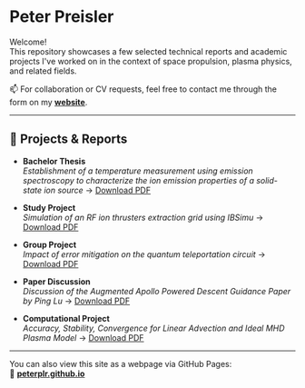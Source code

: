 # Peter Preisler

Welcome!  
This repository showcases a few selected technical reports and academic projects I've worked on in the context of space propulsion, plasma physics, and related fields.

📫 For collaboration or CV requests, feel free to contact me through the form on my **[website](https://peterplr.github.io)**.

---

## 📘 Projects & Reports

- **Bachelor Thesis**  
  _Establishment of a temperature measurement using emission spectroscopy to characterize the ion emission properties of a solid-state ion source_
  → [Download PDF](./docs/2024-Bachelorthesis-german.pdf)

- **Study Project**  
  _Simulation of an RF ion thrusters extraction grid using IBSimu_
  → [Download PDF](./docs/2024-Study-Project-german.pdf)

- **Group Project**  
  _Impact of error mitigation on the quantum teleportation circuit_
  → [Download PDF](./docs/2025-Group-Project-english.pdf)

- **Paper Discussion**  
  _Discussion of the Augmented Apollo Powered Descent Guidance Paper by Ping Lu_
  → [Download PDF](./docs/2025-Paper-Discussion-english.pdf)

- **Computational Project**  
  _Accuracy, Stability, Convergence for Linear Advection and Ideal MHD Plasma Model_
  → [Download PDF](./docs/2025-FDM-schemes-MHD-simu-english.pdf)

---

You can also view this site as a webpage via GitHub Pages:  
🔗 **[peterplr.github.io](https://peterplr.github.io)**
